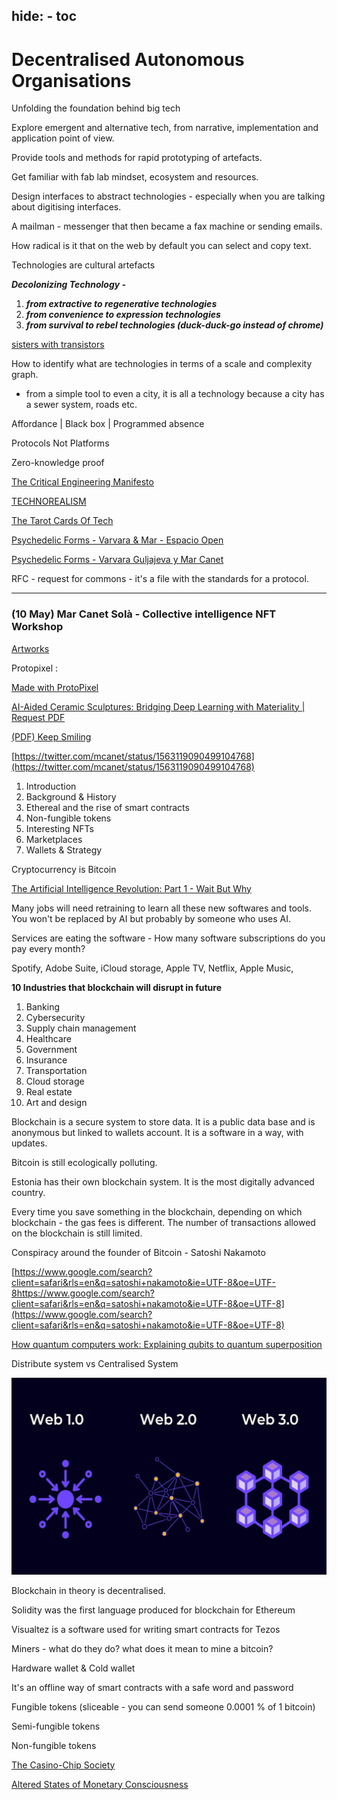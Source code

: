 hide:
    - toc
---

# **Decentralised Autonomous Organisations**

Unfolding the foundation behind big tech

Explore emergent and alternative tech, from narrative, implementation and application point of view.

Provide tools and methods for rapid prototyping of artefacts.

Get familiar with fab lab  mindset, ecosystem and resources.

Design interfaces to abstract technologies - especially when you are talking about digitising interfaces.

A mailman - messenger that then became a fax machine or sending emails.

How radical is it that on the web by default you can select and copy text.

Technologies are cultural artefacts

***Decolonizing Technology  -***

1.  ***from extractive to regenerative technologies***
2. ***from convenience to expression technologies***
3. ***from survival to rebel technologies (duck-duck-go instead of chrome)***

[sisters with transistors](https://sisterswithtransistors.com/)

How to identify what are technologies in terms of a scale and complexity graph.

- from a simple tool to even a city, it is all a technology because a city has a sewer system, roads etc.

Affordance | Black box | Programmed absence

Protocols Not Platforms

Zero-knowledge proof

[The Critical Engineering Manifesto](https://criticalengineering.org/)

[TECHNOREALISM](http://www.technorealism.org/)

[The Tarot Cards Of Tech](https://tarotcardsoftech.artefactgroup.com/)

[Psychedelic Forms - Varvara & Mar - Espacio Open](https://espacioopen.com/psychedelic-forms/)

[Psychedelic Forms - Varvara Guljajeva y Mar Canet](https://youtu.be/TeJIARYsRnc)

RFC - request for commons - it's a file with the standards for a protocol.

___________________________________________________________________________________

### (10 May) Mar Canet Solà - Collective intelligence NFT Workshop

[Artworks](https://var-mar.info/)

Protopixel :

[Made with ProtoPixel](https://www.protopixel.io/showcase)

[AI-Aided Ceramic Sculptures: Bridging Deep Learning with Materiality | Request PDF](https://www.researchgate.net/publication/369797044_AI-Aided_Ceramic_Sculptures_Bridging_Deep_Learning_with_Materiality)

[(PDF) Keep Smiling](https://www.researchgate.net/publication/367607098_Keep_Smiling)

[https://twitter.com/mcanet/status/1563119090499104768](https://twitter.com/mcanet/status/1563119090499104768)

1. Introduction
2. Background & History
3. Ethereal and the rise of smart contracts
4. Non-fungible tokens
5. Interesting NFTs
6. Marketplaces
7. Wallets & Strategy

Cryptocurrency is Bitcoin

[The Artificial Intelligence Revolution: Part 1 - Wait But Why](https://waitbutwhy.com/2015/01/artificial-intelligence-revolution-1.html)

Many jobs will need retraining to learn all these new softwares and tools. You won't be replaced by AI but probably by someone who uses AI.

Services are eating the software - How many software subscriptions do you pay every month?

Spotify, Adobe Suite, iCloud storage, Apple TV, Netflix, Apple Music,

**10 Industries that blockchain will disrupt in future**

1. Banking
2. Cybersecurity
3. Supply chain management
4. Healthcare
5. Government
6. Insurance
7. Transportation
8. Cloud storage
9. Real estate
10. Art and design

Blockchain is a secure system to store data. It is a public data base and is anonymous but linked to wallets account. It is a software in a way, with updates.

Bitcoin is still ecologically polluting.

Estonia has their own blockchain system. It is the most digitally advanced country.

Every time you save something in the blockchain, depending on which blockchain - the gas fees is different. The number of transactions allowed on the blockchain is still limited.

Conspiracy around the founder of Bitcoin - Satoshi Nakamoto

[https://www.google.com/search?client=safari&rls=en&q=satoshi+nakamoto&ie=UTF-8&oe=UTF-8https://www.google.com/search?client=safari&rls=en&q=satoshi+nakamoto&ie=UTF-8&oe=UTF-8](https://www.google.com/search?client=safari&rls=en&q=satoshi+nakamoto&ie=UTF-8&oe=UTF-8)

[How quantum computers work: Explaining qubits to quantum superposition](https://youtu.be/WW7DKcrQ-7E)

Distribute system vs Centralised System

![web3chart](../images/web3chart.png)

Blockchain in theory is decentralised.

Solidity was the first language produced for blockchain for Ethereum

Visualtez is a software used for writing smart contracts for Tezos

Miners - what do they do? what does it mean to mine a bitcoin?

Hardware wallet & Cold wallet

It's an offline way of smart contracts with a safe word and password

Fungible tokens (sliceable - you can send someone 0.0001 % of 1 bitcoin)

Semi-fungible tokens

Non-fungible tokens

[The Casino-Chip Society](https://brettscott.substack.com/p/casino-chip-cashless-society?utm_source=substack&publication_id=69390&post_id=83312237&utm_medium=email&utm_content=share&triggerShare=true&isFreemail=true)

[Altered States of Monetary Consciousness](https://alteredstatesof.money/)
